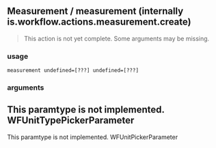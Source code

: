 
## Measurement / measurement (internally is.workflow.actions.measurement.create)

> This action is not yet complete. Some arguments may be missing.


### usage
`measurement undefined=[???] undefined=[???]`

### arguments
This paramtype is not implemented. WFUnitTypePickerParameter
---
This paramtype is not implemented. WFUnitPickerParameter
